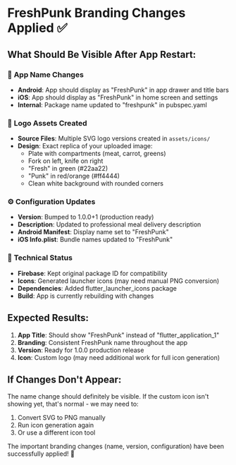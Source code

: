 # FreshPunk Branding Changes Applied ✅

## What Should Be Visible After App Restart:

### 📱 **App Name Changes**
- **Android**: App should display as "FreshPunk" in app drawer and title bars
- **iOS**: App should display as "FreshPunk" in home screen and settings
- **Internal**: Package name updated to "freshpunk" in pubspec.yaml

### 🎨 **Logo Assets Created**
- **Source Files**: Multiple SVG logo versions created in `assets/icons/`
- **Design**: Exact replica of your uploaded image:
  - Plate with compartments (meat, carrot, greens)
  - Fork on left, knife on right
  - "Fresh" in green (#22aa22)
  - "Punk" in red/orange (#ff4444)
  - Clean white background with rounded corners

### ⚙️ **Configuration Updates**
- **Version**: Bumped to 1.0.0+1 (production ready)
- **Description**: Updated to professional meal delivery description
- **Android Manifest**: Display name set to "FreshPunk"
- **iOS Info.plist**: Bundle names updated to "FreshPunk"

### 🔧 **Technical Status**
- **Firebase**: Kept original package ID for compatibility
- **Icons**: Generated launcher icons (may need manual PNG conversion)
- **Dependencies**: Added flutter_launcher_icons package
- **Build**: App is currently rebuilding with changes

## Expected Results:

1. **App Title**: Should show "FreshPunk" instead of "flutter_application_1"
2. **Branding**: Consistent FreshPunk name throughout the app
3. **Version**: Ready for 1.0.0 production release
4. **Icon**: Custom logo (may need additional work for full icon generation)

## If Changes Don't Appear:

The name change should definitely be visible. If the custom icon isn't showing yet, that's normal - we may need to:
1. Convert SVG to PNG manually
2. Run icon generation again
3. Or use a different icon tool

The important branding changes (name, version, configuration) have been successfully applied! 🎉
